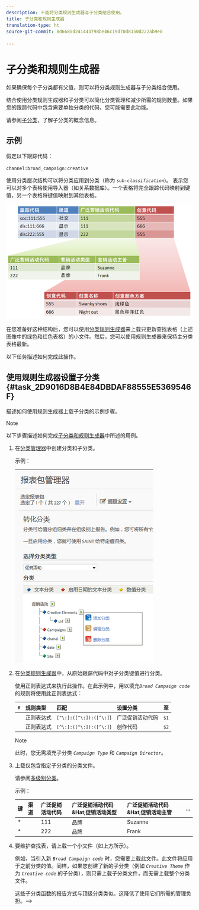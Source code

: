 ```yaml
---
description: 不能将分类规则生成器与子分类结合使用。
title: 子分类和规则生成器
translation-type: ht
source-git-commit: 8d6685d241443798be46c19d70d8150d222ab9e8

---
```



# 子分类和规则生成器

如果确保每个子分类都有父值，则可以将分类规则生成器与子分类结合使用。

结合使用分类规则生成器和子分类可以简化分类管理和减少所需的规则数量。如果您的跟踪代码中包含需要单独分类的代码，您可能需要此功能。

请参阅[子分类](/help/components/c-classifications2/c-sub-classifications.md)，了解子分类的概念信息。

## 示例

假定以下跟踪代码：

`channel:broad_campaign:creative`

使用分类层次结构可以将分类应用到分类（称为 *`sub-classification`*)。 表示您可以对多个表格使用导入器（如关系数据库）。一个表格将完全跟踪代码映射到键值，另一个表格将键值映射到其他表格。

![](assets/sub_class_table.png)

在您准备好这种结构后，您可以使用[分类规则生成器](/help/components/c-classifications2/crb/classification-rule-builder.md)来上载只更新查找表格（上述图像中的绿色和红色表格）的小文件。然后，您可以使用规则生成器来保持主分类表格最新。

以下任务描述如何完成此操作。

## 使用规则生成器设置子分类{#task_2D9016D8B4E84DBDAF88555E5369546F}

描述如何使用规则生成器上载子分类的示例步骤。

>[!NOTE]
>
>以下步骤描述如何完成[子分类和规则生成器](/help/components/c-classifications2/crb/sub-classification-rule-builder.md)中所述的用例。

1. 在[分类管理器](https://docs.adobe.com/content/help/zh-Hans/analytics/components/classifications/c-classifications.html)中创建分类和子分类。

   示例：

   ![步骤信息](assets/sub_class_create.png)

1. 在[分类规则生成器](/help/components/c-classifications2/crb/classification-rule-builder.md)中，从原始跟踪代码中对子分类键值进行分类。

   使用正则表达式来执行此操作。在此示例中，用以填充&#x200B;*`Broad Campaign code`*&#x200B;的规则将使用此正则表达式：

   | `#` | 规则类型 | 匹配 | 设置分类 | 至 |
   |---|---|---|---|---|
   |  | 正则表达式 | `[^\:]:([^\:]):([^\:]`) | 广泛促销活动代码 | `$1` |
   |  | 正则表达式 | `[^\:]:([^\:]):([^\:]`) | 创作代码 | `$2` |

   >[!NOTE]
   >
   >此时，您无需填充子分类 *`Campaign Type`* 和 *`Campaign Director`*。

1. 上载仅包含指定子分类的分类文件。

   请参阅[多级别分类](/help/components/c-classifications2/c-sub-classifications.md)。

   示例：

   | 键 | 渠道 | 广泛促销活动代码 | 广泛促销活动代码&amp;Hat;促销活动类型 | 广泛促销活动代码&amp;Hat;促销活动主管 | ... |
   |---|---|---|---|---|---|
   | * |  | 111 | 品牌 | Suzanne |  |
   | * |  | 222 | 品牌 | Frank |  |

1. 要维护查找表，请上载一个小文件（如上方所示）。

   例如，当引入新 *`Broad Campaign code`* 时，您需要上载此文件。此文件将应用于之前分类的值。同样，如果您创建了新的子分类（例如 *`Creative Theme`* 作为 *`Creative code`* 的子分类），则只需上载子分类文件，而无需上载整个分类文件。

   这些子分类函数的报告方式与顶级分类类似。这降低了使用它们所需的管理负担。-->
